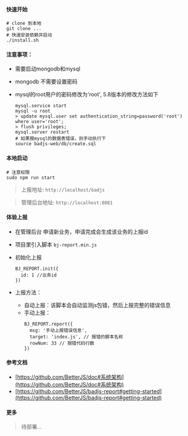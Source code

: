 
#### 快速开始

```
# clone 到本地
git clone ...
# 快速安装依赖并启动
./install.sh
```

#### 注意事项：
- 需要启动mongodb和mysql
- mongodb 不需要设置密码
- mysql的root用户的密码修改为'root', 5.8版本的修改方法如下

  ```
  mysql.service start
  mysql -u root
  > update mysql.user set authentication_string=password('root') where user='root';
  > flush privileges;
  mysql.server restart
  # 如果报mysql的数据表错误，则手动执行下
  source badjs-web/db/create.sql
  ```

#### 本地启动

```
# 注意权限
sudo npm run start
```

> 上报地址: `http://localhost/badjs`

> 管理后台地址: `http://localhost:8081`

#### 体验上报

- 在管理后台 申请新业务，申请完成会生成该业务的上报id
- 项目里引入脚本 `bj-report.min.js`
- 初始化上报

  ```
  BJ_REPORT.init({
    id: 1 //业务id
  })
  ```
- 上报方法：
  - 自动上报：该脚本会自动监测js包错，然后上报完整的错误信息
  - 手动上报：
    ```
    BJ_REPORT.report({
      msg: '手动上报错误信息',
      target: 'index.js', // 报错的脚本名称
      rowNum: 33 // 报错代码行数
    })
    ```

#### 参考文档
- [https://github.com/BetterJS/doc#系统架构](https://github.com/BetterJS/doc#系统架构)
- [https://github.com/BetterJS/badjs-report#getting-started](https://github.com/BetterJS/badjs-report#getting-started)


#### 更多
> 待部署...

